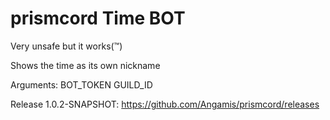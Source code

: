 # prismcord Time BOT

Very unsafe but it works(™)

Shows the time as its own nickname

Arguments: BOT_TOKEN GUILD_ID

Release 1.0.2-SNAPSHOT: https://github.com/Angamis/prismcord/releases
